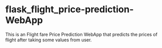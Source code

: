 # flask_flight_price-prediction-WebApp
This is an Flight fare Price Prediction WebApp that predicts the prices of flight after taking some values from user.
